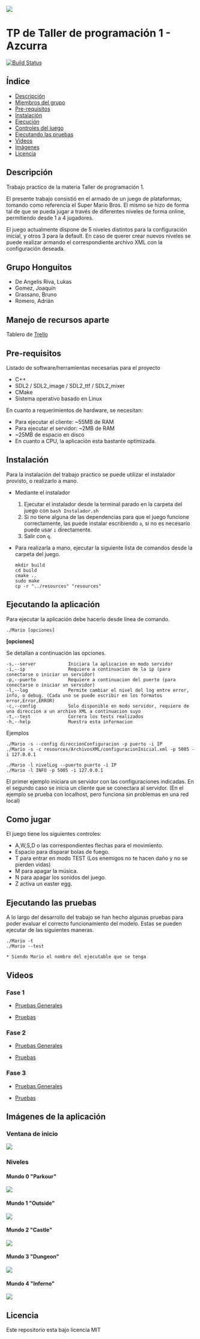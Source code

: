
![](resources/Imagenes/Readme/Banner.png)

# TP de Taller de programación 1 - Azcurra

[![Build Status](https://travis-ci.com/brunograssano/TP-taller-de-programacion-fiuba.svg?token=kxawFvHvMKcCczSHri2q&branch=master)](https://travis-ci.com/brunograssano/TP-taller-de-programacion-fiuba)

## Índice
- [Descripción](#descripción)
- [Miembros del grupo](#grupo-honguitos)
- [Pre-requisitos](#pre-requisitos)
- [Instalación](#instalación)
- [Ejecución](#ejecutando-la-aplicación)
- [Controles del juego](#como-jugar)
- [Ejecutando las pruebas](#ejecutando-las-pruebas)
- [Videos](#videos)
- [Imágenes](#imágenes-de-la-aplicación)
- [Licencia](#licencia)

## Descripción

Trabajo practico de la materia Taller de programación 1.

El presente trabajo consistió en el armado de un juego de plataformas, tomando como referencia el Super Mario Bros.
El mismo se hizo de forma tal de que se pueda jugar a través de diferentes niveles de forma online, permitiendo desde 1 a 4 jugadores.

El juego actualmente dispone de 5 niveles distintos para la configuración inicial, y otros 3 para la default. 
En caso de querer crear nuevos niveles se puede realizar armando el correspondiente archivo XML con la configuración deseada.


    
## Grupo Honguitos
* De Angelis Riva, Lukas
* Gomez, Joaquín
* Grassano, Bruno
* Romero, Adrián

## Manejo de recursos aparte

Tablero de [Trello](https://trello.com/b/sdukQHiL/tp-taller)

## Pre-requisitos

Listado de software/herramientas necesarias para el proyecto

* C++
* SDL2 / SDL2_image / SDL2_ttf / SDL2_mixer
* CMake
* Sistema operativo basado en Linux

En cuanto a requerimientos de hardware, se necesitan:

* Para ejecutar el cliente: ~55MB de RAM
* Para ejecutar el servidor: ~2MB de RAM
* ~25MB de espacio en disco
* En cuanto a CPU, la aplicación esta bastante optimizada.

## Instalación

Para la instalación del trabajo practico se puede utilizar el instalador provisto, o realizarlo a mano.

* Mediante el instalador
    1. Ejecutar el instalador desde la terminal parado en la carpeta del juego con ```bash Instalador.sh```
    2. Si no tiene alguna de las dependencias para que el juego funcione correctamente, las puede instalar escribiendo ```a```, si no es necesario puede usar ```i``` directamente.
    3. Salir con ```q```.

* Para realizarla a mano, ejecutar la siguiente lista de comandos desde la carpeta del juego.
    ```
    mkdir build
    cd build
    cmake ..
    sudo make
    cp -r "../resources" "resources"
    ```

## Ejecutando la aplicación

Para ejecutar la aplicación debe hacerlo desde línea de comando. 
```
./Mario [opciones]
```
**[opciones]**

Se detallan a continuación las opciones.
```
-s,--server            Iniciara la aplicacion en modo servidor
-i,--ip                Requiere a continuacion de la ip (para conectarse o iniciar un servidor)
-p,--puerto            Requiere a continuacion del puerto (para conectarse o iniciar un servidor)
-l,--log               Permite cambiar el nivel del log entre error, info, o debug. (Cada uno se puede escribir en los formatos error,Error,ERROR)
-c,--config            Solo disponible en modo servidor, requiere de una direccion a un archivo XML a continuacion suyo
-t,--test              Correra los tests realizados
-h,--help              Muestra esta informacion
```

Ejemplos

```
./Mario -s --config direccionConfiguracion -p puerto -i IP 
./Mario -s -c resources/ArchivosXML/configuracionInicial.xml -p 5005 -i 127.0.0.1

./Mario -l nivelLog --puerto puerto -i IP
./Mario -l INFO -p 5005 -i 127.0.0.1
```
El primer ejemplo iniciara un servidor con las configuraciones indicadas. En el segundo caso se inicia un cliente que se conectara al servidor. (En el ejemplo se prueba con localhost, pero funciona sin problemas en una red local)

## Como jugar

El juego tiene los siguientes controles:
* A,W,S,D o las correspondientes flechas para el movimiento.
* Espacio para disparar bolas de fuego.
* T para entrar en modo TEST (Los enemigos no te hacen daño y no se pierden vidas)
* M para apagar la música.
* N para apagar los sonidos del juego.
* Z activa un easter egg.

## Ejecutando las pruebas

A lo largo del desarrollo del trabajo se han hecho algunas
pruebas para poder evaluar el correcto funcionamiento del modelo.
 Estas se pueden ejecutar de las siguientes maneras.
```
./Mario -t
./Mario --test

* Siendo Mario el nombre del ejecutable que se tenga
```

## Videos

### Fase 1

* [Pruebas Generales](https://youtu.be/2WTP9P2Rlxk)

* [Pruebas](https://youtu.be/LNObWOaGVbM)

### Fase 2

* [Pruebas Generales](https://youtu.be/xjKjGTvPpN8)

* [Pruebas](https://youtu.be/ek3vNrkeR5E)

### Fase 3

* [Pruebas Generales](https://youtu.be/2_D5a1RFYDs)

* [Pruebas](https://youtu.be/lr8mGXFn7Go)

## Imágenes de la aplicación

### Ventana de inicio
![](resources/Imagenes/Readme/ventanaInicio.png)

### Niveles
#### Mundo 0 "Parkour"
![](resources/Imagenes/Readme/nivel0.png)

#### Mundo 1 "Outside"
![](resources/Imagenes/Readme/nivel1.png)

#### Mundo 2 "Castle"
![](resources/Imagenes/Readme/nivel2.png)

#### Mundo 3 "Dungeon"
![](resources/Imagenes/Readme/nivel3.png)

#### Mundo 4 "Inferno"
![](resources/Imagenes/Readme/nivel4.png)

## Licencia
Este repositorio esta bajo licencia MIT
